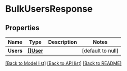# BulkUsersResponse

## Properties
Name | Type | Description | Notes
------------ | ------------- | ------------- | -------------
**Users** | [**[]User**](User.md) |  | [default to null]

[[Back to Model list]](../README.md#documentation-for-models) [[Back to API list]](../README.md#documentation-for-api-endpoints) [[Back to README]](../README.md)

